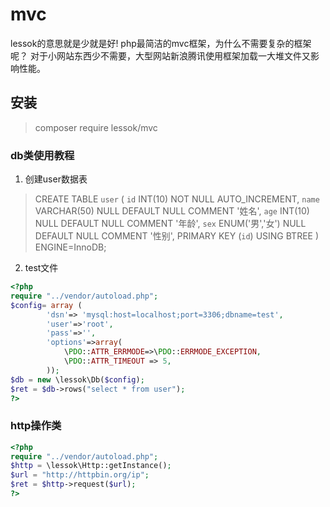 # mvc
lessok的意思就是少就是好! php最简洁的mvc框架，为什么不需要复杂的框架呢？ 对于小网站东西少不需要，大型网站新浪腾讯使用框架加载一大堆文件又影响性能。

## 安装

> composer require lessok/mvc

### db类使用教程

1. 创建user数据表
> CREATE TABLE `user` (
> 	`id` INT(10) NOT NULL AUTO_INCREMENT,
> 	`name` VARCHAR(50) NULL DEFAULT NULL COMMENT '姓名',
> 	`age` INT(10) NULL DEFAULT NULL COMMENT '年龄',
> 	`sex` ENUM('男','女') NULL DEFAULT NULL COMMENT '性别',
> 	PRIMARY KEY (`id`) USING BTREE
> )
> ENGINE=InnoDB;
2. test文件

```php
<?php
require "../vendor/autoload.php";
$config= array (
		'dsn'=> 'mysql:host=localhost;port=3306;dbname=test',
		'user'=>'root',
		'pass'=>'',
		'options'=>array(
		    \PDO::ATTR_ERRMODE=>\PDO::ERRMODE_EXCEPTION,
	      	\PDO::ATTR_TIMEOUT => 5,
		));
$db = new \lessok\Db($config);
$ret = $db->rows("select * from user");
?>
```



### http操作类

```php
<?php
require "../vendor/autoload.php";
$http = \lessok\Http::getInstance();
$url = "http://httpbin.org/ip";
$ret = $http->request($url);
?>
```

